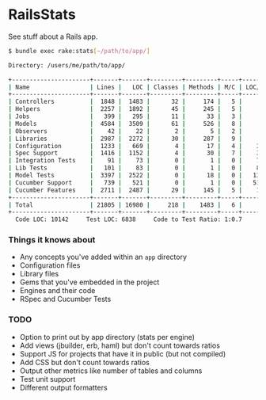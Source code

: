 # RailsStats

See stuff about a Rails app.

```bash
$ bundle exec rake:stats[~/path/to/app/]

Directory: /users/me/path/to/app/

+----------------------+-------+-------+---------+---------+-----+-------+
| Name                 | Lines |   LOC | Classes | Methods | M/C | LOC/M |
+----------------------+-------+-------+---------+---------+-----+-------+
| Controllers          |  1848 |  1483 |      32 |     174 |   5 |     6 |
| Helpers              |  2257 |  1892 |      45 |     245 |   5 |     5 |
| Jobs                 |   399 |   295 |      11 |      33 |   3 |     6 |
| Models               |  4584 |  3509 |      61 |     526 |   8 |     4 |
| Observers            |    42 |    22 |       2 |       5 |   2 |     2 |
| Libraries            |  2987 |  2272 |      30 |     287 |   9 |     5 |
| Configuration        |  1233 |   669 |       4 |      17 |   4 |    37 |
| Spec Support         |  1416 |  1152 |       4 |      30 |   7 |    36 |
| Integration Tests    |    91 |    73 |       0 |       1 |   0 |    71 |
| Lib Tests            |   101 |    83 |       0 |       1 |   0 |    81 |
| Model Tests          |  3397 |  2522 |       0 |      18 |   0 |   138 |
| Cucumber Support     |   739 |   521 |       0 |       1 |   0 |   519 |
| Cucumber Features    |  2711 |  2487 |      29 |     145 |   5 |    15 |
+----------------------+-------+-------+---------+---------+-----+-------+
| Total                | 21805 | 16980 |     218 |    1483 |   6 |     9 |
+----------------------+-------+-------+---------+---------+-----+-------+
  Code LOC: 10142     Test LOC: 6838     Code to Test Ratio: 1:0.7

```

### Things it knows about

* Any concepts you've added within an `app` directory
* Configuration files
* Library files
* Gems that you've embedded in the project
* Engines and their code
* RSpec and Cucumber Tests

### TODO

* Option to print out by app directory (stats per engine)
* Add views (jbuilder, erb, haml) but don't count towards ratios
* Support JS for projects that have it in public (but not compiled)
* Add CSS but don't count towards ratios
* Output other metrics like number of tables and columns
* Test unit support
* Different output formatters
